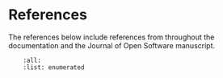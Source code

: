 # References

The references below include references from throughout the documentation and the
Journal of Open Software manuscript.

```{bibliography} _polartoolkit_refs.bib
    :all:
    :list: enumerated
```